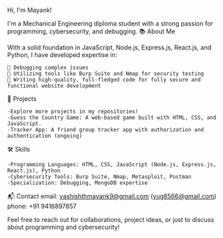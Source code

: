 Hi, I'm Mayank!

I'm a Mechanical Engineering diploma student with a strong passion for programming, cybersecurity, and debugging.
📚 About Me

With a solid foundation in JavaScript, Node.js, Express.js, React.js, and Python, I have developed expertise in:
      
    🐞 Debugging complex issues
    🔐 Utilizing tools like Burp Suite and Nmap for security testing
    📝 Writing high-quality, full-fledged code for fully secure and functional website development

🚀 Projects

    -Explore more projects in my repositories!
    -Guess the Country Game: A web-based game built with HTML, CSS, and JavaScript.
    -Tracker App: A friend group tracker app with authorization and authentication (ongoing)

🛠️ Skills

    -Programming Languages: HTML, CSS, JavaScript (Node.js, Express.js, React.js), Python
    -Cybersecurity Tools: Burp Suite, Nmap, Metasploit, Postman
    -Specialization: Debugging, MongoDB expertise

📬 Contact
email: vashishthmayank9@gmail.com (yug8566@gmail.com)
phone: +91 9416897857

Feel free to reach out for collaborations, project ideas, or just to discuss about programming and cybersecurity!
